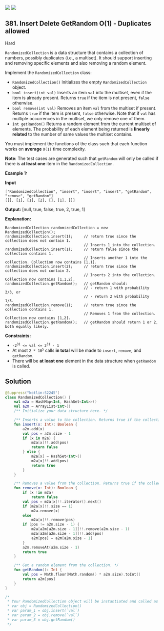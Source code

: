 [![](https://img.shields.io/github/stars/javadev/LeetCode-in-Kotlin?label=Stars&style=flat-square)](https://github.com/javadev/LeetCode-in-Kotlin)
[![](https://img.shields.io/github/forks/javadev/LeetCode-in-Kotlin?label=Fork%20me%20on%20GitHub%20&style=flat-square)](https://github.com/javadev/LeetCode-in-Kotlin/fork)

## 381\. Insert Delete GetRandom O(1) - Duplicates allowed

Hard

`RandomizedCollection` is a data structure that contains a collection of numbers, possibly duplicates (i.e., a multiset). It should support inserting and removing specific elements and also removing a random element.

Implement the `RandomizedCollection` class:

*   `RandomizedCollection()` Initializes the empty `RandomizedCollection` object.
*   `bool insert(int val)` Inserts an item `val` into the multiset, even if the item is already present. Returns `true` if the item is not present, `false` otherwise.
*   `bool remove(int val)` Removes an item `val` from the multiset if present. Returns `true` if the item is present, `false` otherwise. Note that if `val` has multiple occurrences in the multiset, we only remove one of them.
*   `int getRandom()` Returns a random element from the current multiset of elements. The probability of each element being returned is **linearly related** to the number of same values the multiset contains.

You must implement the functions of the class such that each function works on **average** `O(1)` time complexity.

**Note:** The test cases are generated such that `getRandom` will only be called if there is **at least one** item in the `RandomizedCollection`.

**Example 1:**

**Input**

    ["RandomizedCollection", "insert", "insert", "insert", "getRandom", "remove", "getRandom"]
    [[], [1], [1], [2], [], [1], []]

**Output:** [null, true, false, true, 2, true, 1]

**Explanation:**

    RandomizedCollection randomizedCollection = new RandomizedCollection(); 
    randomizedCollection.insert(1);     // return true since the collection does not contain 1. 
                                        // Inserts 1 into the collection. 
    randomizedCollection.insert(1);     // return false since the collection contains 1. 
                                        // Inserts another 1 into the collection. Collection now contains [1,1]. 
    randomizedCollection.insert(2);     // return true since the collection does not contain 2. 
                                        // Inserts 2 into the collection. Collection now contains [1,1,2]. 
    randomizedCollection.getRandom();   // getRandom should: 
                                        // - return 1 with probability 2/3, or 
                                        // - return 2 with probability 1/3. 
    randomizedCollection.remove(1);     // return true since the collection contains 1. 
                                        // Removes 1 from the collection. Collection now contains [1,2]. 
    randomizedCollection.getRandom();   // getRandom should return 1 or 2, both equally likely.

**Constraints:**

*   <code>-2<sup>31</sup> <= val <= 2<sup>31</sup> - 1</code>
*   At most <code>2 * 10<sup>5</sup></code> calls **in total** will be made to `insert`, `remove`, and `getRandom`.
*   There will be **at least one** element in the data structure when `getRandom` is called.

## Solution

```kotlin
@Suppress("kotlin:S2245")
class RandomizedCollection() {
    val m2a = HashMap<Int, HashSet<Int>>()
    val a2m = ArrayList<Int>()
    /** Initialize your data structure here. */

    /** Inserts a value to the collection. Returns true if the collection did not already contain the specified element. */
    fun insert(x: Int): Boolean {
        a2m.add(x)
        val pos = a2m.size - 1
        if (x in m2a) {
            m2a[x]!!.add(pos)
            return false
        } else {
            m2a[x] = HashSet<Int>()
            m2a[x]!!.add(pos)
            return true
        }
    }

    /** Removes a value from the collection. Returns true if the collection contained the specified element. */
    fun remove(x: Int): Boolean {
        if (x !in m2a)
            return false
        val pos = m2a[x]!!.iterator().next()
        if (m2a[x]!!.size == 1)
            m2a.remove(x)
        else
            m2a[x]!!.remove(pos)
        if (pos != a2m.size - 1) {
            m2a[a2m[a2m.size - 1]]!!.remove(a2m.size - 1)
            m2a[a2m[a2m.size - 1]]!!.add(pos)
            a2m[pos] = a2m[a2m.size - 1]
        }
        a2m.removeAt(a2m.size - 1)
        return true
    }

    /** Get a random element from the collection. */
    fun getRandom(): Int {
        val pos = Math.floor(Math.random() * a2m.size).toInt()
        return a2m[pos]
    }
}

/*
 * Your RandomizedCollection object will be instantiated and called as such:
 * var obj = RandomizedCollection()
 * var param_1 = obj.insert(`val`)
 * var param_2 = obj.remove(`val`)
 * var param_3 = obj.getRandom()
 */
```